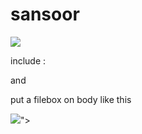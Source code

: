 # sansoor




<img src="http://s11.picofile.com/file/8392880326/00.gif"/>



include :

<script src="https://code.jquery.com/jquery-3.3.1.min.js"></script>
<script src="sansoor.js"></script>
<link href="css.css" type="text/css" rel="stylesheet" />

and 

put a filebox on body like this

<div class="filebox" style="margin-left:auto;margin-right:auto">
<img  src="data:image/jpeg;base64,<?php echo base64_encode(file_get_contents("1.jpg")) ?>">
<script>
OnSave(function (elem,res) {
  
    // res : base64 encoded output
	// elem : filebox element
  
  
	$.post('save.php',
    {
		fname: `<?php echo $_GET['file']; ?>` ,
         
        
        img : res
    }, function(data) {
        $(".savex", elem).text("saved");
    });

});
</script>
</div>

